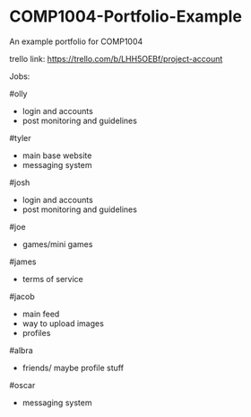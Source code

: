 # COMP1004-Portfolio-Example
An example portfolio for COMP1004

trello link: https://trello.com/b/LHH5OEBf/project-account


Jobs:

#olly
- login and accounts
- post monitoring and guidelines

#tyler
- main base website
- messaging system

#josh
- login and accounts
- post monitoring and guidelines

#joe
- games/mini games

#james
- terms of service

#jacob
- main feed
- way to upload images
- profiles

#albra
- friends/ maybe profile stuff

#oscar
- messaging system
